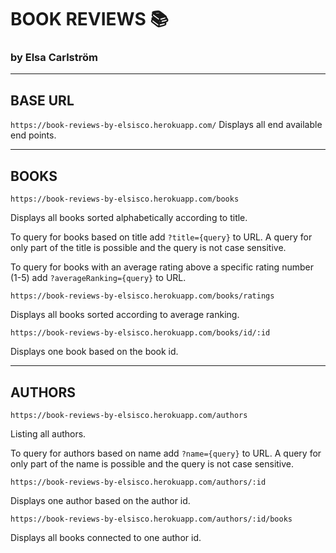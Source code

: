 # BOOK REVIEWS 📚

### by Elsa Carlström

---

## BASE URL

`https://book-reviews-by-elsisco.herokuapp.com/`
Displays all end available end points.

---

## BOOKS

`https://book-reviews-by-elsisco.herokuapp.com/books`

Displays all books sorted alphabetically according to title.

To query for books based on title add `?title={query}` to URL. A query for only part of the title is possible and the query is not case sensitive.

To query for books with an average rating above a specific rating number (1-5) add `?averageRanking={query}` to URL.

`https://book-reviews-by-elsisco.herokuapp.com/books/ratings`

Displays all books sorted according to average ranking.

`https://book-reviews-by-elsisco.herokuapp.com/books/id/:id`

Displays one book based on the book id.

---

## AUTHORS

`https://book-reviews-by-elsisco.herokuapp.com/authors`

Listing all authors.

To query for authors based on name add `?name={query}` to URL. A query for only part of the name is possible and the query is not case sensitive.

`https://book-reviews-by-elsisco.herokuapp.com/authors/:id`

Displays one author based on the author id.

`https://book-reviews-by-elsisco.herokuapp.com/authors/:id/books`

Displays all books connected to one author id.
